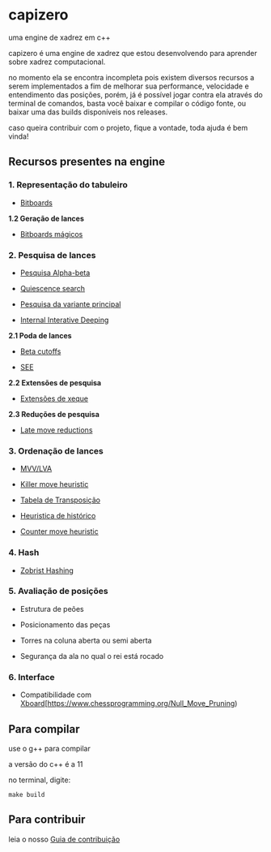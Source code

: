 # capizero

uma engine de xadrez em c++ 

capizero é uma engine de xadrez que estou desenvolvendo para aprender sobre xadrez computacional.

no momento ela se encontra incompleta pois existem diversos recursos a serem implementados a fim de melhorar sua performance, velocidade e entendimento das posições, porém, já é possível jogar contra ela através do terminal de comandos, basta você baixar e compilar o código fonte, ou baixar uma das builds disponíveis nos releases.

caso queira contribuir com o projeto, fique a vontade, toda ajuda é bem vinda!

## Recursos presentes na engine

### 1. Representação do tabuleiro

* [Bitboards](https://www.chessprogramming.org/Bitboards)

**1.2 Geração de lances**

* [Bitboards mágicos](https://www.chessprogramming.org/Magic_Bitboards)

### 2. Pesquisa de lances

* [Pesquisa Alpha-beta](https://www.chessprogramming.org/Alpha-Beta)

* [Quiescence search](https://www.chessprogramming.org/Quiescence_Search)

* [Pesquisa da variante principal](https://www.chessprogramming.org/Principal_Variation_Search)

* [Internal Interative Deeping](https://www.chessprogramming.org/Internal_Iterative_Deepening)
 
**2.1 Poda de lances**

* [Beta cutoffs](https://www.chessprogramming.org/Beta-Cutoff)

* [SEE](https://www.chessprogramming.org/Static_Exchange_Evaluation)

**2.2 Extensões de pesquisa**

* [Extensões de xeque](https://www.chessprogramming.org/Check_Extensions)

**2.3 Reduções de pesquisa**

* [Late move reductions](https://www.chessprogramming.org/Late_Move_Reductions)

### 3. Ordenação de lances

* [MVV/LVA](https://www.chessprogramming.org/MVV-LVA)

* [Killer move heuristic](https://www.chessprogramming.org/Killer_Heuristic)

* [Tabela de Transposição](https://www.chessprogramming.org/Transposition_Table)

* [Heuristica de histórico](https://www.chessprogramming.org/History_Heuristic)

* [Counter move heuristic](https://www.chessprogramming.org/Countermove_Heuristic)

### 4. Hash

* [Zobrist Hashing](https://www.chessprogramming.org/Zobrist_Hashing)

### 5. Avaliação de posições

* Estrutura de peões

* Posicionamento das peças

* Torres na coluna aberta ou semi aberta

* Segurança da ala no qual o rei está rocado

### 6. Interface

* Compatibilidade com [Xboard](https://www.chessprogramming.org/Chess_Engine_Communication_Protocol)[https://www.chessprogramming.org/Null_Move_Pruning)

## Para compilar

use o g++ para compilar

a versão do c++ é a 11

no terminal, digite:

```
make build
```

## Para contribuir

leia o nosso [Guia de contribuição](https://github.com/fatorius/capizero/blob/main/CONTRIBUTING.md)
